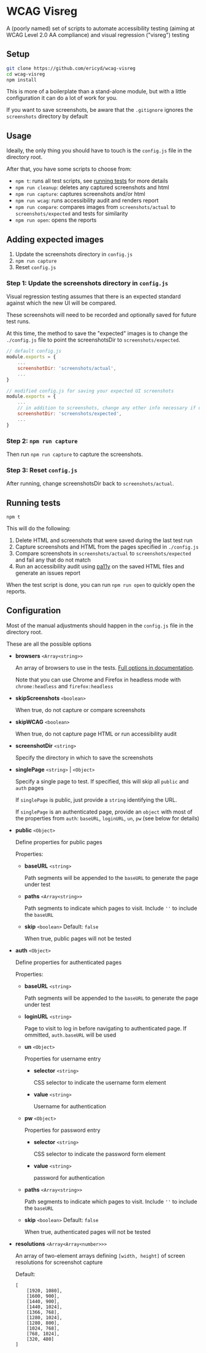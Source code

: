 # WCAG Visreg
A (poorly named) set of scripts to automate accessibility testing (aiming at WCAG Level 2.0 AA compliance) and visual regression ("visreg") testing



## Setup

```bash
git clone https://github.com/ericyd/wcag-visreg
cd wcag-visreg
npm install
```

This is more of a boilerplate than a stand-alone module, but with a little configuration it can do a lot of work for you.

If you want to save screenshots, be aware that the `.gitignore` ignores the `screenshots` directory by default



## Usage

Ideally, the only thing you should have to touch is the `config.js` file in the directory root.

After that, you have some scripts to choose from:
* `npm t`: runs all test scripts, see [running tests](#running-tests) for more details
* `npm run cleanup`: deletes any captured screenshots and html
* `npm run capture`: captures screenshots and/or html
* `npm run wcag`: runs accessibility audit and renders report
* `npm run compare`: compares images from `screenshots/actual` to `screenshots/expected` and tests for similarity
* `npm run open`: opens the reports



## Adding expected images

1. Update the screenshots directory in `config.js` 
2. `npm run capture`
3. Reset `config.js`

### Step 1: Update the screenshots directory in `config.js` 

Visual regression testing assumes that there is an expected standard against which the new UI will be compared.

These screenshots will need to be recorded and optionally saved for future test runs.

At this time, the method to save the "expected" images is to change the `./config.js` file to point the screenshotsDir to `screenshots/expected`.

```js
// default config.js
module.exports = {
	...
	screenshotDir: 'screenshots/actual',
	...
}
```

```js
// modified config.js for saving your expected UI screenshots
module.exports = {
	...
	// in addition to screenshots, change any other info necessary if using different environments
	screenshotDir: 'screenshots/expected',
	...
}
```

### Step 2: `npm run capture`

Then run `npm run capture` to capture the screenshots.

### Step 3: Reset `config.js`

After running, change screenshotsDir back to `screenshots/actual`.




## Running tests

`npm t`

This will do the following:
1. Delete HTML and screenshots that were saved during the last test run
2. Capture screenshots and HTML from the pages specified in `./config.js`
3. Compare screenshots in `screenshots/actual` to `screenshots/expected` and fail any that do not match
4. Run an accessibility audit using [pa11y](https://github.com/pa11y/pa11y) on the saved HTML files and generate an issues report

When the test script is done, you can run `npm run open` to quickly open the reports.



## Configuration

Most of the manual adjustments should happen in the `config.js` file in the directory root.

These are all the possible options

* **browsers** `<Array<string>>`

	An array of browsers to use in the tests. [Full options in documentation](https://devexpress.github.io/testcafe/documentation/using-testcafe/common-concepts/browsers/browser-support.html#officially-supported-browsers).

	Note that you can use Chrome and Firefox in headless mode with `chrome:headless` and `firefox:headless`

* **skipScreenshots** `<boolean>`

	When true, do not capture or compare screenshots

* **skipWCAG** `<boolean>`

	When true, do not capture page HTML or run accessibility audit

* **screenshotDir** `<string>`

	Specify the directory in which to save the screenshots

* **singlePage** `<string>` | `<Object>`

	Specify a single page to test. If specified, this will skip all `public` and `auth` pages

	If `singlePage` is public, just provide a `string` identifying the URL.

	If `singlePage` is an authenticated page, provide an `object` with most of the properties from `auth`: `baseURL`, `loginURL`, `un`, `pw` (see below for details)

* **public** `<Object>`

	Define properties for public pages

	Properties:

	* **baseURL** `<string>`

		Path segments will be appended to the `baseURL` to generate the page under test

	* **paths** `<Array<string>>`

		Path segments to indicate which pages to visit. Include `''` to include the `baseURL`

	* **skip** `<boolean>` Default: `false`

		When true, public pages will not be tested

* **auth** `<Object>`

	Define properties for authenticated pages

	Properties:

	* **baseURL** `<string>`

		Path segments will be appended to the `baseURL` to generate the page under test

	* **loginURL** `<string>`

		Page to visit to log in before navigating to authenticated page. If ommitted, `auth.baseURL` will be used

	* **un** `<Object>`

		Properties for username entry

		* **selector** `<string>`

			CSS selector to indicate the username form element

		* **value** `<string>`

			Username for authentication

	* **pw** `<Object>`

		Properties for password entry

		* **selector** `<string>`

			CSS selector to indicate the password form element

		* **value** `<string>`

			password for authentication

	* **paths** `<Array<string>>`

		Path segments to indicate which pages to visit. Include `''` to include the `baseURL`

	* **skip** `<boolean>` Default: `false`

		When true, authenticated pages will not be tested

* **resolutions** `<Array<Array<number>>>`

	An array of two-element arrays defining `[width, height]` of screen resolutions for screenshot capture

	Default:
	```
	[
		[1920, 1080],
		[1600, 900],
		[1440, 900],
		[1440, 1024],
		[1366, 768],
		[1280, 1024],
		[1280, 800],
		[1024, 768],
		[768, 1024],
		[320, 480]
	]
	```

